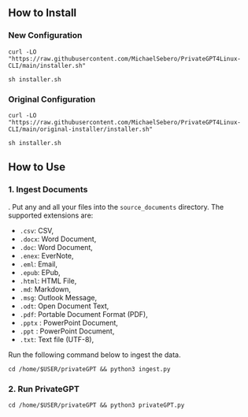 ## How to Install

### New Configuration

```
curl -LO "https://raw.githubusercontent.com/MichaelSebero/PrivateGPT4Linux-CLI/main/installer.sh"

sh installer.sh
```

### Original Configuration

```
curl -LO "https://raw.githubusercontent.com/MichaelSebero/PrivateGPT4Linux-CLI/main/original-installer/installer.sh"

sh installer.sh
```

## How to Use

### 1. Ingest Documents
. Put any and all your files into the `source_documents` directory.
The supported extensions are:

   - `.csv`: CSV,
   - `.docx`: Word Document,
   - `.doc`: Word Document,
   - `.enex`: EverNote,
   - `.eml`: Email,
   - `.epub`: EPub,
   - `.html`: HTML File,
   - `.md`: Markdown,
   - `.msg`: Outlook Message,
   - `.odt`: Open Document Text,
   - `.pdf`: Portable Document Format (PDF),
   - `.pptx` : PowerPoint Document,
   - `.ppt` : PowerPoint Document,
   - `.txt`: Text file (UTF-8),

Run the following command below to ingest the data.

```
cd /home/$USER/privateGPT && python3 ingest.py
```
### 2. Run PrivateGPT
```
cd /home/$USER/privateGPT && python3 privateGPT.py
```
